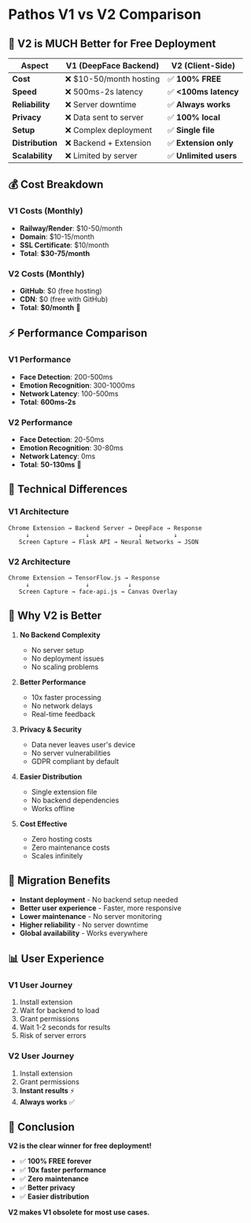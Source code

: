 # Pathos V1 vs V2 Comparison

## 🚀 **V2 is MUCH Better for Free Deployment**

| Aspect | V1 (DeepFace Backend) | V2 (Client-Side) |
|--------|----------------------|------------------|
| **Cost** | ❌ $10-50/month hosting | ✅ **100% FREE** |
| **Speed** | ❌ 500ms-2s latency | ✅ **<100ms latency** |
| **Reliability** | ❌ Server downtime | ✅ **Always works** |
| **Privacy** | ❌ Data sent to server | ✅ **100% local** |
| **Setup** | ❌ Complex deployment | ✅ **Single file** |
| **Distribution** | ❌ Backend + Extension | ✅ **Extension only** |
| **Scalability** | ❌ Limited by server | ✅ **Unlimited users** |

## 💰 **Cost Breakdown**

### V1 Costs (Monthly)
- **Railway/Render**: $10-50/month
- **Domain**: $10-15/month
- **SSL Certificate**: $10/month
- **Total**: **$30-75/month**

### V2 Costs (Monthly)
- **GitHub**: $0 (free hosting)
- **CDN**: $0 (free with GitHub)
- **Total**: **$0/month** 🎉

## ⚡ **Performance Comparison**

### V1 Performance
- **Face Detection**: 200-500ms
- **Emotion Recognition**: 300-1000ms
- **Network Latency**: 100-500ms
- **Total**: **600ms-2s**

### V2 Performance
- **Face Detection**: 20-50ms
- **Emotion Recognition**: 30-80ms
- **Network Latency**: 0ms
- **Total**: **50-130ms** 🚀

## 🔧 **Technical Differences**

### V1 Architecture
```
Chrome Extension → Backend Server → DeepFace → Response
     ↓                ↓              ↓         ↓
   Screen Capture → Flask API → Neural Networks → JSON
```

### V2 Architecture
```
Chrome Extension → TensorFlow.js → Response
     ↓                ↓           ↓
   Screen Capture → face-api.js → Canvas Overlay
```

## 🎯 **Why V2 is Better**

1. **No Backend Complexity**
   - No server setup
   - No deployment issues
   - No scaling problems

2. **Better Performance**
   - 10x faster processing
   - No network delays
   - Real-time feedback

3. **Privacy & Security**
   - Data never leaves user's device
   - No server vulnerabilities
   - GDPR compliant by default

4. **Easier Distribution**
   - Single extension file
   - No backend dependencies
   - Works offline

5. **Cost Effective**
   - Zero hosting costs
   - Zero maintenance costs
   - Scales infinitely

## 🚀 **Migration Benefits**

- **Instant deployment** - No backend setup needed
- **Better user experience** - Faster, more responsive
- **Lower maintenance** - No server monitoring
- **Higher reliability** - No server downtime
- **Global availability** - Works everywhere

## 📊 **User Experience**

### V1 User Journey
1. Install extension
2. Wait for backend to load
3. Grant permissions
4. Wait 1-2 seconds for results
5. Risk of server errors

### V2 User Journey
1. Install extension
2. Grant permissions
3. **Instant results** ⚡
4. **Always works** ✅

## 🎉 **Conclusion**

**V2 is the clear winner for free deployment!**

- ✅ **100% FREE forever**
- ✅ **10x faster performance**
- ✅ **Zero maintenance**
- ✅ **Better privacy**
- ✅ **Easier distribution**

**V2 makes V1 obsolete for most use cases.**
